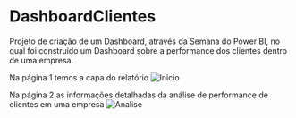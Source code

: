 # DashboardClientes

Projeto de criação de um Dashboard, através da Semana do Power BI, no qual foi construído um Dashboard sobre a performance dos clientes dentro de uma empresa.

Na página 1 temos a capa do relatório 
![Inicio](https://user-images.githubusercontent.com/55302289/189945936-63508875-b249-4675-85d5-9752fca6225b.png)



Na página 2 as informações detalhadas da análise de performance de clientes em uma empresa
![Analise](https://user-images.githubusercontent.com/55302289/189945989-7b7b5666-8068-4655-8974-d951f4e56371.png)
